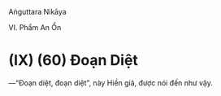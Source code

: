 Aṅguttara Nikāya

VI. Phẩm An Ổn

# (IX) (60) Ðoạn Diệt

—“Ðoạn diệt, đoạn diệt”, này Hiền giả, được nói đến như vậy.

